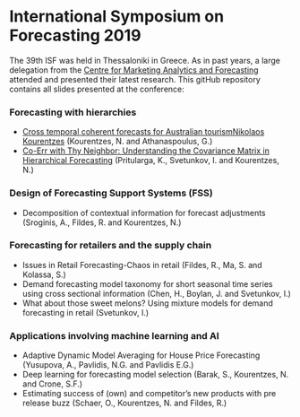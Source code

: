 International Symposium on Forecasting 2019
=====
The 39th ISF was held in Thessaloniki in Greece. As in past years, a large delegation from the [Centre for Marketing Analytics and Forecasting](https://www.lancaster.ac.uk/lums/research/research-centres--areas/centre-for-marketing-analytics-and-forecasting/) attended and presented their latest research. This gitHub repository contains all slides presented at the conference:

### Forecasting with hierarchies
- [Cross temporal coherent forecasts for Australian tourismNikolaos Kourentzes](https://github.com/lancastercmaf/ISF2019/blob/master/slides/Kourentzes_Nikolaos_ISF2019.pdf) (Kourentzes, N. and Athanaspoulus, G.)
- [Co-Err with Thy Neighbor: Understanding the Covariance Matrix in Hierarchical Forecasting](https://github.com/lancastercmaf/ISF2019/blob/master/slides/Pritularga_Kandrika_ISF2019.pdf) (Pritularga, K., Svetunkov, I. and Kourentzes, N.)

### Design of Forecasting Support Systems (FSS)
- Decomposition of contextual information for forecast adjustments (Sroginis, A., Fildes, R. and Kourentzes, N.)

### Forecasting for retailers and the supply chain
- Issues in Retail Forecasting-Chaos in retail (Fildes, R., Ma, S. and Kolassa, S.)
- Demand forecasting model taxonomy for short seasonal time series using cross sectional information (Chen, H., Boylan, J. and Svetunkov, I.)
- What about those sweet melons? Using mixture models for demand forecasting in retail (Svetunkov, I.)

### Applications involving machine learning and AI
- Adaptive Dynamic Model Averaging for House Price Forecasting (Yusupova, A., Pavlidis, N.G. and Pavlidis E.G.)
- Deep learning for forecasting model selection (Barak, S., Kourentzes, N. and Crone, S.F.)
- Estimating success of (own) and competitor’s new products with pre release buzz (Schaer, O., Kourentzes, N. and Fildes, R.)
